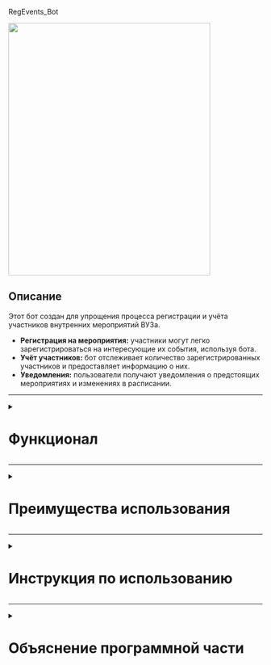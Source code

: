 <div id="badges">
  <p>RegEvents_Bot</p>
  <img src="https://static.tildacdn.com/tild3265-3339-4763-a432-653963306263/5cab03cdd636b72c9e61.gif" width = 400 height = 500 />
</div>
<h2>Описание</h2>
<p>Этот бот создан для упрощения процесса регистрации и учёта участников внутренних мероприятий ВУЗа.</p>
<ul>
    <li><strong>Регистрация на мероприятия:</strong> участники могут легко зарегистрироваться на интересующие их события, используя бота.</li>
    <li><strong>Учёт участников:</strong> бот отслеживает количество зарегистрированных участников и предоставляет информацию о них.</li>
    <li><strong>Уведомления:</strong> пользователи получают уведомления о предстоящих мероприятиях и изменениях в расписании.</li>
</ul>
<hr>

<details>
  <summary><h1>Функционал</h1></summary>
  <img src = "https://github.com/user-attachments/assets/4b553283-ad16-4fd1-b427-14792ff09cae">
  <h2>Функции бота</h2>
  <h3>1. Создание мероприятия</h3>
  <p>Эта функция позволяет организаторам создавать новые события для регистрации участников. Процесс создания мероприятия включает в себя следующие шаги:</p>
  <ul>
      <li>Выбор типа мероприятия (например, конференция, семинар, мастер-класс и т. д.).</li>
      <li>Указание даты, времени и места проведения.</li>
      <li>Настройка параметров регистрации (например, количество участников, требования к регистрации и т. п.).</li>
  </ul>
  <p>После создания мероприятия организаторы могут управлять им через бота, изменяя параметры или удаляя событие.</p>
  
  <h3>2. Запись на мероприятие</h3>
  <p>Функция записи на мероприятие позволяет участникам регистрироваться на интересующие их события. Процесс записи включает в себя:</p>
  <ul>
      <li>Поиск доступных мероприятий с помощью бота.</li>
      <li>Просмотр информации о мероприятии (дата, время, место и т.д.).</li>
      <li>Отправка заявки на регистрацию с указанием своих данных (имя, фамилия, электронная почта и другие контактные данные).</li>
  </ul>
  <p>Бот обрабатывает заявки и отправляет уведомления участникам о подтверждении регистрации или об отказе.</p>
  
  <h3>3. Получение списка участников</h3>
  <p>Организаторы могут получить список зарегистрированных участников для управления мероприятием. Бот предоставляет возможность экспорта данных о  зарегистрированных участниках в формате CSV. Это позволяет анализировать данные о регистрации и улучшать организацию будущих мероприятий.</p>
  
  <h3>4. Уведомления</h3>
  <p>Бот отправляет уведомления участникам и организаторам о различных событиях. Например, участники получают уведомления о подтверждении регистрации или отказе, а организаторы — о количестве зарегистрированных участников. Уведомления помогают поддерживать связь между организаторами и участниками, обеспечивая эффективное взаимодействие.</p>
</details>


<hr>
<details>
  <summary><h1>Преимущества использования</h1></summary>
  <ul>
    <li>Экономия времени и усилий.</li>
    <li>Удобство и доступность.</li>
    <li>Повышение эффективности организации мероприятий.</li>
  </ul>
</details>
<hr>
<details>
  <summary><h1>Инструкция по использованию</h1></summary>
  Здесь располагается функционал.
</details>
<hr>
<details>
  <summary><h1>Объяснение программной части</h1></summary>
  <img src = "https://github.com/user-attachments/assets/f3f3b390-55d2-4b52-9d51-e7514fbbadc2">
  <details>
      <summary align = "center"><h2>bot_main.py</h2></summary>
<p>Эта программа является основной логической частью бота, написанного на языке Python с применением библиотеки Telebot. Она содержит в себе все необходимые функции для работы с пользователем, включая регистрацию, управление кнопками и взаимодействие с базой данных.</p>
<h3>Основные компоненты программы:</h4>
<li>
Регистрация пользователя. Программа позволяет пользователям регистрироваться в системе, используя свои учётные данные. Это обеспечивает персонализированный опыт использования бота и возможность сохранения истории взаимодействия с каждым пользователем.
</li>
<li>
Управление кнопками. В программе реализована логика работы кнопок, которые могут быть использованы для выполнения различных команд и функций. Например, кнопки могут использоваться для отправки сообщений, выполнения определённых действий или взаимодействия с базой данных.
</li>
<li>
Взаимодействие с базой данных. Программа может взаимодействовать с базой данных для хранения и извлечения информации о пользователях и их действиях. Это позволяет боту сохранять историю взаимодействия с пользователями и предоставлять персонализированные рекомендации и предложения.
</li>
<li>
Логика работы бота. Основная программа определяет логику работы бота, включая обработку команд от пользователей, выполнение действий на основе этих команд и взаимодействие с другими компонентами системы.
</li>
<li>
Обработка исключений. Программа также включает обработку исключений, чтобы обеспечить стабильность и надёжность работы бота.
</li>
<li>
Дополнительные функции. Кроме основных компонентов, программа может содержать дополнительные функции, такие как отправка уведомлений, интеграция с внешними сервисами и т. д.
</li>

  </details>
  
  <details>
      <summary align = "center"><h2>create_excel.py</h2></summary>
    <p>Эта программа позволяет создавать Excel-файлы на основе данных, представленных в виде DataFrame.</p>

<ul>
    <li><strong>Получение списка участников в виде набора кортежей</strong> программа получает набор</li>
    <li><strong>Преобразование и запись</strong> программа преобразует набор кортежей в DataFrame</li>
    <li><strong>Создание Excel-файла:</strong> программа преобразует DataFrame в Excel-файл.</li>
    <li><strong>Вывод списка участников:</strong> программа отправляет список участников мероприятия в формате Excel.</li>
</ul>
  </details>
  
  <details>
      <summary align = "center"><h2>database.py</h2></summary>
    <p>Эта программа позволяет отправлять запросы к базе данных PostgreSQL, получать ответы и обрабатывать возможные ошибки.</p>

<ul>
    <li><strong>Подключение к базе данных:</strong> программа устанавливает соединение с базой данных PostgreSQL.</li>
    <li><strong>Отправка запроса:</strong> пользователь вводит строку с запросом, который отправляется в базу данных.</li>
    <li><strong>Получение ответа:</strong> база данных обрабатывает запрос и возвращает ответ.</li>
    <li><strong>Обработка ошибок:</strong> если возникает ошибка, программа выводит сообщение об ошибке.</li>
</ul>
<p>В программе используется библиотека psycopg2, а также её внутренняя функция обработки ошибок, полученных от БД.</p>
  </details>
  
</details>


